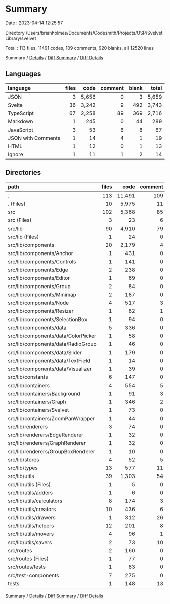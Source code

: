 # Summary

Date : 2023-04-14 12:25:57

Directory /Users/brianholmes/Documents/Codesmith/Projects/OSP/Svelvet Library/svelvet

Total : 113 files,  11491 codes, 109 comments, 920 blanks, all 12520 lines

Summary / [Details](details.md) / [Diff Summary](diff.md) / [Diff Details](diff-details.md)

## Languages
| language | files | code | comment | blank | total |
| :--- | ---: | ---: | ---: | ---: | ---: |
| JSON | 3 | 5,656 | 0 | 3 | 5,659 |
| Svelte | 36 | 3,242 | 9 | 492 | 3,743 |
| TypeScript | 67 | 2,258 | 89 | 369 | 2,716 |
| Markdown | 1 | 245 | 0 | 44 | 289 |
| JavaScript | 3 | 53 | 6 | 8 | 67 |
| JSON with Comments | 1 | 14 | 4 | 1 | 19 |
| HTML | 1 | 12 | 0 | 1 | 13 |
| Ignore | 1 | 11 | 1 | 2 | 14 |

## Directories
| path | files | code | comment | blank | total |
| :--- | ---: | ---: | ---: | ---: | ---: |
| . | 113 | 11,491 | 109 | 920 | 12,520 |
| . (Files) | 10 | 5,975 | 11 | 60 | 6,046 |
| src | 102 | 5,368 | 85 | 795 | 6,248 |
| src (Files) | 3 | 23 | 6 | 5 | 34 |
| src/lib | 90 | 4,910 | 79 | 740 | 5,729 |
| src/lib (Files) | 1 | 24 | 0 | 3 | 27 |
| src/lib/components | 20 | 2,179 | 4 | 341 | 2,524 |
| src/lib/components/Anchor | 1 | 431 | 0 | 66 | 497 |
| src/lib/components/Controls | 1 | 141 | 0 | 22 | 163 |
| src/lib/components/Edge | 2 | 238 | 0 | 40 | 278 |
| src/lib/components/Editor | 1 | 69 | 0 | 9 | 78 |
| src/lib/components/Group | 2 | 84 | 0 | 16 | 100 |
| src/lib/components/Minimap | 2 | 187 | 0 | 33 | 220 |
| src/lib/components/Node | 4 | 517 | 3 | 76 | 596 |
| src/lib/components/Resizer | 1 | 82 | 1 | 15 | 98 |
| src/lib/components/SelectionBox | 1 | 94 | 0 | 18 | 112 |
| src/lib/components/data | 5 | 336 | 0 | 46 | 382 |
| src/lib/components/data/ColorPicker | 1 | 58 | 0 | 5 | 63 |
| src/lib/components/data/RadioGroup | 1 | 46 | 0 | 10 | 56 |
| src/lib/components/data/Slider | 1 | 179 | 0 | 23 | 202 |
| src/lib/components/data/TextField | 1 | 14 | 0 | 2 | 16 |
| src/lib/components/data/Visualizer | 1 | 39 | 0 | 6 | 45 |
| src/lib/constants | 6 | 147 | 0 | 19 | 166 |
| src/lib/containers | 4 | 554 | 5 | 86 | 645 |
| src/lib/containers/Background | 1 | 91 | 3 | 12 | 106 |
| src/lib/containers/Graph | 1 | 346 | 2 | 55 | 403 |
| src/lib/containers/Svelvet | 1 | 73 | 0 | 11 | 84 |
| src/lib/containers/ZoomPanWrapper | 1 | 44 | 0 | 8 | 52 |
| src/lib/renderers | 3 | 74 | 0 | 15 | 89 |
| src/lib/renderers/EdgeRenderer | 1 | 32 | 0 | 4 | 36 |
| src/lib/renderers/GraphRenderer | 1 | 32 | 0 | 7 | 39 |
| src/lib/renderers/GroupBoxRenderer | 1 | 10 | 0 | 4 | 14 |
| src/lib/stores | 4 | 52 | 5 | 14 | 71 |
| src/lib/types | 13 | 577 | 11 | 71 | 659 |
| src/lib/utils | 39 | 1,303 | 54 | 191 | 1,548 |
| src/lib/utils (Files) | 1 | 5 | 0 | 1 | 6 |
| src/lib/utils/adders | 1 | 6 | 0 | 2 | 8 |
| src/lib/utils/calculators | 8 | 174 | 3 | 39 | 216 |
| src/lib/utils/creators | 10 | 436 | 6 | 58 | 500 |
| src/lib/utils/drawers | 1 | 312 | 26 | 22 | 360 |
| src/lib/utils/helpers | 12 | 201 | 8 | 37 | 246 |
| src/lib/utils/movers | 4 | 96 | 1 | 19 | 116 |
| src/lib/utils/savers | 2 | 73 | 10 | 13 | 96 |
| src/routes | 2 | 160 | 0 | 16 | 176 |
| src/routes (Files) | 1 | 77 | 0 | 7 | 84 |
| src/routes/tests | 1 | 83 | 0 | 9 | 92 |
| src/test-components | 7 | 275 | 0 | 34 | 309 |
| tests | 1 | 148 | 13 | 65 | 226 |

Summary / [Details](details.md) / [Diff Summary](diff.md) / [Diff Details](diff-details.md)